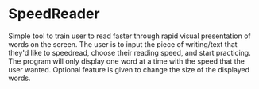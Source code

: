 # SpeedReader
Simple tool to train user to read faster through rapid visual presentation of words on the screen. The user is to input the piece of writing/text that they'd like to speedread, choose their reading speed, and start practicing. The program will only display one word at a time with the speed that the user wanted. Optional feature is given to change the size of the displayed words.
